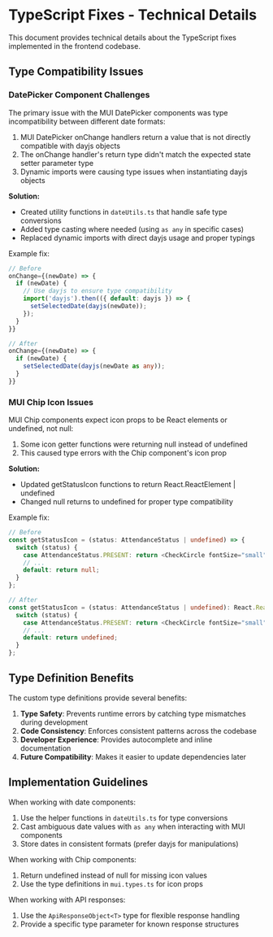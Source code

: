 # TypeScript Fixes - Technical Details

This document provides technical details about the TypeScript fixes implemented in the frontend codebase.

## Type Compatibility Issues

### DatePicker Component Challenges

The primary issue with the MUI DatePicker components was type incompatibility between different date formats:

1. MUI DatePicker onChange handlers return a value that is not directly compatible with dayjs objects
2. The onChange handler's return type didn't match the expected state setter parameter type
3. Dynamic imports were causing type issues when instantiating dayjs objects

**Solution:** 
- Created utility functions in `dateUtils.ts` that handle safe type conversions
- Added type casting where needed (using `as any` in specific cases)
- Replaced dynamic imports with direct dayjs usage and proper typings

Example fix:
```typescript
// Before
onChange={(newDate) => {
  if (newDate) {
    // Use dayjs to ensure type compatibility
    import('dayjs').then(({ default: dayjs }) => {
      setSelectedDate(dayjs(newDate));
    });
  }
}}

// After
onChange={(newDate) => {
  if (newDate) {
    setSelectedDate(dayjs(newDate as any));
  }
}}
```

### MUI Chip Icon Issues

MUI Chip components expect icon props to be React elements or undefined, not null:

1. Some icon getter functions were returning null instead of undefined
2. This caused type errors with the Chip component's icon prop

**Solution:**
- Updated getStatusIcon functions to return React.ReactElement | undefined
- Changed null returns to undefined for proper type compatibility

Example fix:
```typescript
// Before
const getStatusIcon = (status: AttendanceStatus | undefined) => {
  switch (status) {
    case AttendanceStatus.PRESENT: return <CheckCircle fontSize="small" />;
    // ...
    default: return null;
  }
};

// After
const getStatusIcon = (status: AttendanceStatus | undefined): React.ReactElement | undefined => {
  switch (status) {
    case AttendanceStatus.PRESENT: return <CheckCircle fontSize="small" />;
    // ...
    default: return undefined;
  }
};
```

## Type Definition Benefits

The custom type definitions provide several benefits:

1. **Type Safety**: Prevents runtime errors by catching type mismatches during development
2. **Code Consistency**: Enforces consistent patterns across the codebase
3. **Developer Experience**: Provides autocomplete and inline documentation
4. **Future Compatibility**: Makes it easier to update dependencies later

## Implementation Guidelines

When working with date components:
1. Use the helper functions in `dateUtils.ts` for type conversions
2. Cast ambiguous date values with `as any` when interacting with MUI components
3. Store dates in consistent formats (prefer dayjs for manipulations)

When working with Chip components:
1. Return undefined instead of null for missing icon values
2. Use the type definitions in `mui.types.ts` for icon props

When working with API responses:
1. Use the `ApiResponseObject<T>` type for flexible response handling
2. Provide a specific type parameter for known response structures
